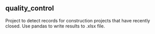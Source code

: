 ## quality_control
Project to detect records for construction projects that have recently closed. Use pandas to write results to .xlsx file.
